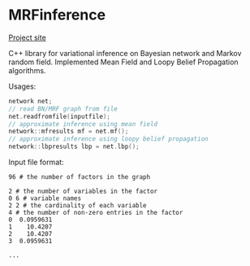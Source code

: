 # MRFinference

[Project site](https://tye42.github.io/2018/03/24/Comparison-between-Mean-Field-and-Loopy-Belief-Propagation.html)

C++ library for variational inference on Bayesian network and Markov random field. Implemented Mean Field and Loopy Belief Propagation algorithms. 

Usages:

```c++
network net;
// read BN/MRF graph from file
net.readfromfile(inputfile);
// approximate inference using mean field
network::mfresults mf = net.mf();
// approximate inference using loopy belief propagation
network::lbpresults lbp = net.lbp();
```

Input file format:

```
96 # the number of factors in the graph

2 # the number of variables in the factor
0 6 # variable names
2 2 # the cardinality of each variable
4 # the number of non-zero entries in the factor
0  0.0959631
1    10.4207
2    10.4207
3  0.0959631

...
```